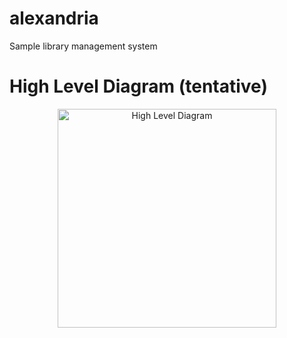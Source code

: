 # alexandria
Sample library management system

# High Level Diagram (tentative)
<p align="center">
  <img src="references/hld.jpg" width="350" title="High Level Diagram">
</p>
